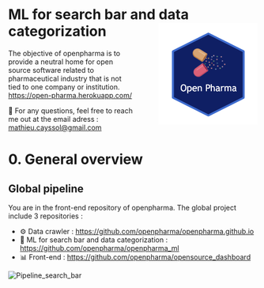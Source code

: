 # ML for search bar and data categorization <img src="logo.png" align="right" width="200" style="margin-left:50px;"/>

The objective of openpharma is to provide a neutral home for open source software related to pharmaceutical industry that is not tied to one company or institution. https://open-pharma.herokuapp.com/

📨 For any questions, feel free to reach me out at the email adress : mathieu.cayssol@gmail.com

# 0. General overview

## Global pipeline

You are in the front-end repository of openpharma. The global project include 3 repositories :
 - ⚙️ Data crawler : https://github.com/openpharma/openpharma.github.io
 - 🤖 ML for search bar and data categorization : https://github.com/openpharma/openpharma_ml
 - 📊 Front-end : https://github.com/openpharma/opensource_dashboard

<img width="1550" alt="Pipeline_search_bar" src="https://user-images.githubusercontent.com/49449000/191011621-de32791c-d8b8-4311-ae33-cd4b0e4501de.png">
